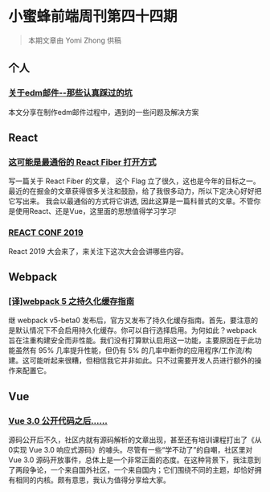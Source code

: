 # 小蜜蜂前端周刊第四十四期

> 本期文章由 Yomi Zhong 供稿

## 个人

### [关于edm邮件--那些认真踩过的坑](https://yomizhong.github.io/2019/10/17/%E5%85%B3%E4%BA%8Eedm%E9%82%AE%E4%BB%B6-%E9%82%A3%E4%BA%9B%E8%AE%A4%E7%9C%9F%E8%B8%A9%E8%BF%87%E7%9A%84%E5%9D%91/#more)

本文分享在制作edm邮件过程中，遇到的一些问题及解决方案

## React

### [这可能是最通俗的 React Fiber 打开方式](https://juejin.im/post/5dadc6045188255a270a0f85#heading-0)

写一篇关于 React Fiber 的文章， 这个 Flag 立了很久，这也是今年的目标之一。 最近的在掘金的文章获得很多关注和鼓励，给了我很多动力，所以下定决心好好把它写出来。 我会以最通俗的方式将它讲透, 因此这算是一篇科普式的文章。不管你是使用React、还是Vue，这里面的思想值得学习学习!

### [REACT CONF 2019](https://conf.reactjs.org/schedule.html)

React 2019 大会来了，来关注下这次大会会讲哪些内容。

## Webpack

### [[译]webpack 5 之持久化缓存指南](https://mp.weixin.qq.com/s/oB5eYax_NndcM5IinPgzNQ)

继 webpack v5-beta0 发布后，官方又发布了持久化缓存指南。首先，要注意的是默认情况下不会启用持久化缓存。你可以自行选择启用。为何如此？webpack 旨在注重构建安全而非性能。我们没有打算默认启用这一功能，主要原因在于此功能虽然有 95% 几率提升性能，但仍有 5% 的几率中断你的应用程序/工作流/构建。这可能听起来很糟，但相信我它并非如此。只不过需要开发人员进行额外的操作来配置它。

## Vue

### [Vue 3.0 公开代码之后……](https://mp.weixin.qq.com/s/_9XaMyAv0NjJRvwKEEleuw)

源码公开后不久，社区内就有源码解析的文章出现，甚至还有培训课程打出了《从0实现 Vue 3.0 响应式源码》的噱头。尽管有一些“学不动了”的自嘲，社区里对 Vue 3.0 源码开放事件，总体上是一个非常正面的态度。在这种背景下，我注意到了两段争论，一个来自国外社区，一个来自国内；它们围绕不同的主题，却恰好拥有相同的内核。颇有意思，我认为值得分享给大家。
